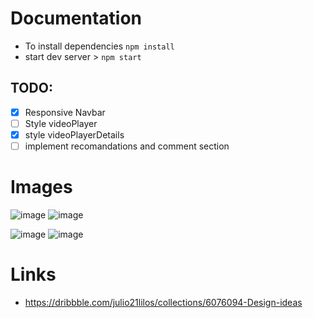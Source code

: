 # Documentation
- To install dependencies `npm install`
- start dev server > `npm start`
## TODO: 
- [x] Responsive Navbar
- [ ] Style videoPlayer
- [x] style videoPlayerDetails 
- [ ] implement recomandations and comment section  

# Images
![image](https://user-images.githubusercontent.com/113830349/236875386-553ecc36-e330-4aa3-8ebf-dd91fc52a3fc.png)
![image](https://user-images.githubusercontent.com/113830349/236875688-fda9b055-cf2d-482f-b70f-2a714f97af07.png)

![image](https://user-images.githubusercontent.com/113830349/236776505-ea77be6e-2738-4980-a7f4-63d55dfb4f37.png)
![image](https://user-images.githubusercontent.com/113830349/236776601-bc696225-dfdf-427b-8133-0e0ef605e41b.png)
# Links
- https://dribbble.com/julio21lilos/collections/6076094-Design-ideas
